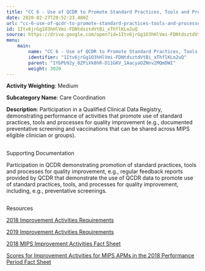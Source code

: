 ```yaml
---
title: "CC 6 - Use of QCDR to Promote Standard Practices, Tools and Processes in Practice for Improvement in Care Coordination"
date: 2020-02-27T20:52:23.480Z
url: "cc-6-use-of-qcdr-to-promote-standard-practices-tools-and-processes-in-practice-for-improvement-in-ca.md"
id: 1Itv6jrGg1O3hHlVmi-FDNtdsztdVtBi_xThflKLo2uQ
source: https://drive.google.com/open?id=1Itv6jrGg1O3hHlVmi-FDNtdsztdVtBi_xThflKLo2uQ
menu:
    main:
        name: "CC 6 - Use of QCDR to Promote Standard Practices, Tools and Processes in Practice for Improvement in Care Coordination"
        identifier: "1Itv6jrGg1O3hHlVmi-FDNtdsztdVtBi_xThflKLo2uQ"
        parent: "1YbPb92y_0ZPiXk8hR-D11GKV_1AacyaOZNnv2MQmDWI"
        weight: 3020
---
```









**Activity Weighting**: Medium

**Subcategory Name**: Care Coordination

**Description**: Participation in a Qualified Clinical Data Registry, demonstrating performance of activities that promote use of standard practices, tools and processes for quality improvement (e.g., documented preventative screening and vaccinations that can be shared across MIPS eligible clinician or groups).







## 

Supporting Documentation

Participation in QCDR demonstrating promotion of standard practices, tools and processes for quality improvement, e.g., regular feedback reports provided by QCDR that demonstrate the use of QCDR data to promote use of standard practices, tools, and processes for quality improvement, including, e.g., preventative screenings.







## 

Resources

[2018 Improvement Activities Requirements](https://qpp.cms.gov/mips/improvement-activities?py=2018)

[2019 Improvement Activities Requirements](https://qpp.cms.gov/mips/improvement-activities?py=2019)

[2018 MIPS Improvement Activities Fact Sheet](https://qpp.cms.gov/resource/2018%20MIPS%20Improvement%20Activities%20Fact%20Sheet)

[Scores for Improvement Activities for MIPS APMs in the 2018 Performance Period Fact Sheet](https://qpp.cms.gov/resource/2018%20MIPS%20APMs%20improvement%20Activities%20scores%20fact%20sheet)

